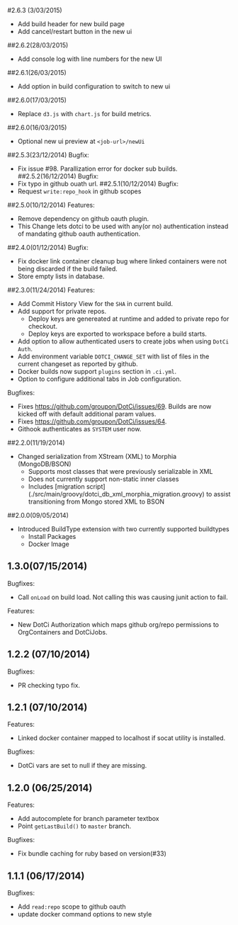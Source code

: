 #2.6.3 (3/03/2015)
- Add build header for new build page
- Add cancel/restart button in the new ui

##2.6.2(28/03/2015)
 - Add console log with line numbers for the new UI

##2.6.1(26/03/2015)
 - Add option in build configuration to switch to new ui

##2.6.0(17/03/2015)
  - Replace `d3.js` with `chart.js` for build metrics.
  
##2.6.0(16/03/2015)
  - Optional new ui preview at ``<job-url>/newUi``
  
##2.5.3(23/12/2014)
 Bugfix:
  - Fix issue #98. Parallization error for docker sub builds.
##2.5.2(16/12/2014)
 Bugfix: 
  - Fix typo in github ouath url.
##2.5.1(10/12/2014)
 Bugfix: 
  - Request `write:repo_hook` in github scopes

##2.5.0(10/12/2014)
 Features:
  - Remove dependency on github oauth plugin. 
  - This Change lets dotci to be used with any(or no) authentication instead of mandating github oauth authentication.
 
##2.4.0(01/12/2014)
Bugfix: 
 - Fix docker link container cleanup bug where linked containers were not being discarded if the build failed.
 - Store empty lists in database.

##2.3.0(11/24/2014)
Features:
 - Add Commit History View for the `SHA` in current build.
 - Add support for private repos.
   * Deploy keys are genereated at runtime and added to private repo for checkout.
   * Deploy keys are exported to workspace before a build starts.
 - Add option to allow authenticated users to create jobs when using `DotCi Auth`.
 - Add environment variable `DOTCI_CHANGE_SET` with list of files in the current changeset as reported by github.
 - Docker builds now support `plugins` section in `.ci.yml`.
 - Option to configure additional tabs in Job configuration.

Bugfixes: 
  - Fixes https://github.com/groupon/DotCi/issues/69. Builds are now kicked off with default additional param values.
  - Fixes https://github.com/groupon/DotCi/issues/64.
  - Githook authenticates as `SYSTEM` user now.

##2.2.0(11/19/2014)
 - Changed serialization from XStream (XML) to Morphia (MongoDB/BSON)
    * Supports most classes that were previously serializable in XML
    * Does not currently support non-static inner classes
    * Includes [migration script] (./src/main/groovy/dotci_db_xml_morphia_migration.groovy) to assist transitioning from Mongo stored XML to BSON

##2.0.0(09/05/2014)
 - Introduced BuildType extension with two currently supported buildtypes
    * Install Packages
    * Docker Image

## 1.3.0(07/15/2014)
 Bugfixes: 
   - Call `onLoad` on build load. Not calling this was causing junit action to fail.
 
 Features: 
   - New DotCi Authorization which maps github org/repo permissions to OrgContainers and DotCiJobs.

## 1.2.2 (07/10/2014)

Bugfixes: 
  - PR checking typo fix.
  
## 1.2.1 (07/10/2014)

Features: 
 - Linked docker container mapped to localhost if socat utility is installed.

Bugfixes: 
  - DotCi vars are set to null if they are missing.
 
## 1.2.0 (06/25/2014)

Features:
 - Add autocomplete for branch parameter textbox
 - Point `getLastBuild()` to `master` branch.

Bugfixes: 
  - Fix bundle caching for ruby based on version(#33)

## 1.1.1 (06/17/2014)

Bugfixes: 
 - Add `read:repo` scope to github oauth
 - update docker command options to new style

